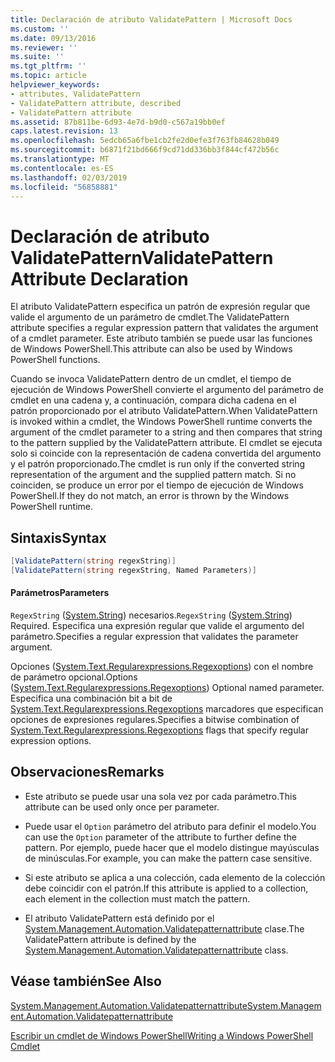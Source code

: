 ```yaml
---
title: Declaración de atributo ValidatePattern | Microsoft Docs
ms.custom: ''
ms.date: 09/13/2016
ms.reviewer: ''
ms.suite: ''
ms.tgt_pltfrm: ''
ms.topic: article
helpviewer_keywords:
- attributes, ValidatePattern
- ValidatePattern attribute, described
- ValidatePattern attribute
ms.assetid: 87b811be-6d93-4e7d-b9d0-c567a19bb0ef
caps.latest.revision: 13
ms.openlocfilehash: 5edcb65a6fbe1cb2fe2d0efe3f763fb84628b049
ms.sourcegitcommit: b6871f21bd666f9cd71dd336bb3f844cf472b56c
ms.translationtype: MT
ms.contentlocale: es-ES
ms.lasthandoff: 02/03/2019
ms.locfileid: "56858881"
---
```

# <a name="validatepattern-attribute-declaration"></a><span data-ttu-id="7dc9e-102">Declaración de atributo ValidatePattern</span><span class="sxs-lookup"><span data-stu-id="7dc9e-102">ValidatePattern Attribute Declaration</span></span>

<span data-ttu-id="7dc9e-103">El atributo ValidatePattern especifica un patrón de expresión regular que valide el argumento de un parámetro de cmdlet.</span><span class="sxs-lookup"><span data-stu-id="7dc9e-103">The ValidatePattern attribute specifies a regular expression pattern that validates the argument of a cmdlet parameter.</span></span> <span data-ttu-id="7dc9e-104">Este atributo también se puede usar las funciones de Windows PowerShell.</span><span class="sxs-lookup"><span data-stu-id="7dc9e-104">This attribute can also be used by Windows PowerShell functions.</span></span>

<span data-ttu-id="7dc9e-105">Cuando se invoca ValidatePattern dentro de un cmdlet, el tiempo de ejecución de Windows PowerShell convierte el argumento del parámetro de cmdlet en una cadena y, a continuación, compara dicha cadena en el patrón proporcionado por el atributo ValidatePattern.</span><span class="sxs-lookup"><span data-stu-id="7dc9e-105">When ValidatePattern is invoked within a cmdlet, the Windows PowerShell runtime converts the argument of the cmdlet parameter to a string and then compares that string to the pattern supplied by the ValidatePattern attribute.</span></span> <span data-ttu-id="7dc9e-106">El cmdlet se ejecuta solo si coincide con la representación de cadena convertida del argumento y el patrón proporcionado.</span><span class="sxs-lookup"><span data-stu-id="7dc9e-106">The cmdlet is run only if the converted string representation of the argument and the supplied pattern match.</span></span> <span data-ttu-id="7dc9e-107">Si no coinciden, se produce un error por el tiempo de ejecución de Windows PowerShell.</span><span class="sxs-lookup"><span data-stu-id="7dc9e-107">If they do not match, an error is thrown by the Windows PowerShell runtime.</span></span>

## <a name="syntax"></a><span data-ttu-id="7dc9e-108">Sintaxis</span><span class="sxs-lookup"><span data-stu-id="7dc9e-108">Syntax</span></span>

```csharp
[ValidatePattern(string regexString)]
[ValidatePattern(string regexString, Named Parameters)]
```

#### <a name="parameters"></a><span data-ttu-id="7dc9e-109">Parámetros</span><span class="sxs-lookup"><span data-stu-id="7dc9e-109">Parameters</span></span>

<span data-ttu-id="7dc9e-110">`RegexString` ([System.String](/dotnet/api/System.String)) necesarios.</span><span class="sxs-lookup"><span data-stu-id="7dc9e-110">`RegexString` ([System.String](/dotnet/api/System.String)) Required.</span></span> <span data-ttu-id="7dc9e-111">Especifica una expresión regular que valide el argumento del parámetro.</span><span class="sxs-lookup"><span data-stu-id="7dc9e-111">Specifies a regular expression that validates the parameter argument.</span></span>

<span data-ttu-id="7dc9e-112">Opciones ([System.Text.Regularexpressions.Regexoptions](/dotnet/api/System.Text.RegularExpressions.RegexOptions)) con el nombre de parámetro opcional.</span><span class="sxs-lookup"><span data-stu-id="7dc9e-112">Options ([System.Text.Regularexpressions.Regexoptions](/dotnet/api/System.Text.RegularExpressions.RegexOptions)) Optional named parameter.</span></span> <span data-ttu-id="7dc9e-113">Especifica una combinación bit a bit de [System.Text.Regularexpressions.Regexoptions](/dotnet/api/System.Text.RegularExpressions.RegexOptions) marcadores que especifican opciones de expresiones regulares.</span><span class="sxs-lookup"><span data-stu-id="7dc9e-113">Specifies a bitwise combination of [System.Text.Regularexpressions.Regexoptions](/dotnet/api/System.Text.RegularExpressions.RegexOptions) flags that specify regular expression options.</span></span>

## <a name="remarks"></a><span data-ttu-id="7dc9e-114">Observaciones</span><span class="sxs-lookup"><span data-stu-id="7dc9e-114">Remarks</span></span>

- <span data-ttu-id="7dc9e-115">Este atributo se puede usar una sola vez por cada parámetro.</span><span class="sxs-lookup"><span data-stu-id="7dc9e-115">This attribute can be used only once per parameter.</span></span>

- <span data-ttu-id="7dc9e-116">Puede usar el `Option` parámetro del atributo para definir el modelo.</span><span class="sxs-lookup"><span data-stu-id="7dc9e-116">You can use the `Option` parameter of the attribute to further define the pattern.</span></span> <span data-ttu-id="7dc9e-117">Por ejemplo, puede hacer que el modelo distingue mayúsculas de minúsculas.</span><span class="sxs-lookup"><span data-stu-id="7dc9e-117">For example, you can make the pattern case sensitive.</span></span>

- <span data-ttu-id="7dc9e-118">Si este atributo se aplica a una colección, cada elemento de la colección debe coincidir con el patrón.</span><span class="sxs-lookup"><span data-stu-id="7dc9e-118">If this attribute is applied to a collection, each element in the collection must match the pattern.</span></span>

- <span data-ttu-id="7dc9e-119">El atributo ValidatePattern está definido por el [System.Management.Automation.Validatepatternattribute](/dotnet/api/System.Management.Automation.ValidatePatternAttribute) clase.</span><span class="sxs-lookup"><span data-stu-id="7dc9e-119">The ValidatePattern attribute is defined by the [System.Management.Automation.Validatepatternattribute](/dotnet/api/System.Management.Automation.ValidatePatternAttribute) class.</span></span>

## <a name="see-also"></a><span data-ttu-id="7dc9e-120">Véase también</span><span class="sxs-lookup"><span data-stu-id="7dc9e-120">See Also</span></span>

[<span data-ttu-id="7dc9e-121">System.Management.Automation.Validatepatternattribute</span><span class="sxs-lookup"><span data-stu-id="7dc9e-121">System.Management.Automation.Validatepatternattribute</span></span>](/dotnet/api/System.Management.Automation.ValidatePatternAttribute)

[<span data-ttu-id="7dc9e-122">Escribir un cmdlet de Windows PowerShell</span><span class="sxs-lookup"><span data-stu-id="7dc9e-122">Writing a Windows PowerShell Cmdlet</span></span>](./writing-a-windows-powershell-cmdlet.md)
